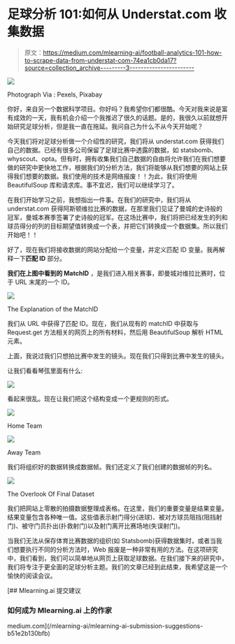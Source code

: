 # 足球分析 101:如何从 Understat.com 收集数据

> 原文：<https://medium.com/mlearning-ai/football-analytics-101-how-to-scrape-data-from-understat-com-74ea1cb0da17?source=collection_archive---------3----------------------->

![](img/054947965bf115369ef576fce9560f1a.png)

Photograph Via : Pexels, Pixabay

你好，来自另一个数据科学项目。你好吗？我希望你们都很酷。今天对我来说是富有成效的一天，我有机会介绍一个我推迟了很久的话题。是的，我很久以前就想开始研究足球分析，但是我一直在拖延。我问自己为什么不从今天开始呢？

今天我们将对足球分析做一个介绍性的研究，我们将从 understat.com 获得我们自己的数据。已经有很多公司保留了足球比赛中透露的数据，如 statsbomb、whyscout、opta。但有时，拥有收集我们自己数据的自由将允许我们在我们想要做的研究中更快地工作，根据我们的分析方法，我们将能够从我们想要的网站上获得我们想要的数据。我们使用的技术是网络报废！！为此，我们将使用 BeautifulSoup 库和请求库。事不宜迟，我们可以继续学习了。

在我们开始学习之前，我想指出一件事。在我们的研究中，我们将从 understat.com 获得阿斯顿维拉比赛的数据，在那里我们见证了曼城的史诗般的冠军，曼城本赛季签署了史诗般的冠军。在这场比赛中，我们将把已经发生的列和球员得分的列的目标期望值转换成一个表，并把它们转换成一个数据集。所以我们开始吧！！

好了，现在我们将接收数据的网站分配给一个变量，并定义匹配 ID 变量。我再解释一下**匹配 ID** 部分。

**我们在上图中看到的 MatchID** ，是我们进入相关赛事，即曼城对维拉比赛时，位于 URL 末尾的一个 ID。

![](img/53eac39d66ec5e3d117e11195cce28c6.png)

The Explanation of the MatchID

我们从 URL 中获得了匹配 ID。现在，我们从现有的 matchID 中获取与 Request.get 方法相关的网页上的所有材料，然后用 BeautifulSoup 解析 HTML 元素。

上面，我说过我们只想拍比赛中发生的镜头。现在我们只得到比赛中发生的镜头。

让我们看看琴弦里面有什么:

![](img/4953853fff9bbc3c5caa294a79399903.png)

看起来很乱。现在让我们把这个结构变成一个更规则的形式。

![](img/044394e77de1c5e5f91bfa48fec4319a.png)

Home Team

![](img/48353e0514c9ada898b3cb89435c3043.png)

Away Team

我们将组织好的数据转换成数据帧。我们还定义了我们创建的数据帧的列名。

![](img/7964aeb8f96c3c1b288044f81bb1b94e.png)

The Overlook Of Final Dataset

我们把网站上零散的拍摄数据整理成表格。在这里，我们的重要变量是结果变量。结果变量包含各种唯一值。这些值表示射门得分(进球)、被对方球员阻挡(阻挡射门)、被守门员扑出(扑救射门)以及射门离开比赛场地(失误射门)。

当我们无法从保存体育比赛数据的组织(如 Statsbomb)获得数据集时，或者当我们想要执行不同的分析方法时，Web 报废是一种非常有用的方法。在这项研究中，我们看到，我们可以简单地从网页上获取足球数据。在我们接下来的研究中，我们将专注于更全面的足球分析主题。我们的文章已经到此结束，我希望这是一个愉快的阅读会议。

[](/mlearning-ai/mlearning-ai-submission-suggestions-b51e2b130bfb) [## Mlearning.ai 提交建议

### 如何成为 Mlearning.ai 上的作家

medium.com](/mlearning-ai/mlearning-ai-submission-suggestions-b51e2b130bfb)